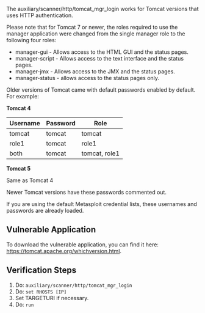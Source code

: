 The auxiliary/scanner/http/tomcat_mgr_login works for Tomcat versions that uses HTTP
authentication.

Please note that for Tomcat 7 or newer, the roles required to use the manager application were
changed from the single manager role to the following four roles:

* manager-gui - Allows access to the HTML GUI and the status pages.
* manager-script - Allows access to the text interface and the status pages.
* manager-jmx - Allows access to the JMX and the status pages.
* manager-status - allows access to the status pages only.

Older versions of Tomcat came with default passwords enabled by default. For example:

**Tomcat 4**

| Username | Password | Role          |
| -------- | -------- | ------------- |
| tomcat   | tomcat   | tomcat        |
| role1    | tomcat   | role1         |
| both     | tomcat   | tomcat, role1 |

**Tomcat 5**

Same as Tomcat 4

Newer Tomcat versions have these passwords commented out.

If you are using the default Metasploit credential lists, these usernames and passwords are already
loaded.


## Vulnerable Application

To download the vulnerable application, you can find it here: https://tomcat.apache.org/whichversion.html.

## Verification Steps

1. Do: ```auxiliary/scanner/http/tomcat_mgr_login```
2. Do: ```set RHOSTS [IP]```
3. Set TARGETURI if necessary.
4. Do: ```run```
